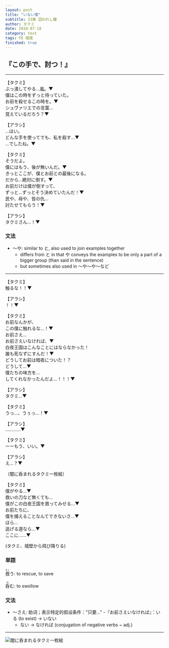 ```yaml
---
layout: post
title: "いない僕"
subtitle: 23章 囚われし瞳
author: タクミ
date: 2018-07-18
category: text
tags: FE 暗夜
finished: true
---
```


## 『この手で、討つ！』 

------------------------------------------------------------------------
<p>
【タクミ】<br>
ぶっ潰してやる...嵐。▼<br>
僕はこの時をずっと待っていた。<br>
お前を殺せるこの時を。▼<br>
シュヴァリエでの言葉...<br>
覚えているだろう？▼
</p><p>
【アラシ】<br>
...はい。<br>
どんな手を使ってでも、私を殺す...▼<br>
...でしたね。▼
</p><p>
【タクミ】<br>
そうだよ。<br>
僕にはもう、後が無いんだ。▼<br>
きっとここが、僕とお前との最後になる。<br>
だから...絶対に倒す。▼<br>
お前だけは僕が倒すって、<br>
ずっと...ずっとそう決めていたんだ！▼<br>
民や、母や、皆の仇...<br>
討たせてもらう！▼
</p><p>
【アラシ】<br>
タクミさん...！▼
</p>

### 文法

-   〜や: similar to と, also used to join examples together
    -   differs from と in that や conveys the examples to be only a
        part of a bigger group (than said in the sentence)
    -   but sometimes also used in 〜や〜や〜など

------------------------------------------------------------------------

<p>
【タクミ】<br>
触るな！！▼
</p><p>
【アラシ】<br>
！！▼
</p><p>
【タクミ】<br>
お前なんかが、<br>
この僕に触れるな...！▼<br>
お前さえ...<br>
お前さえいなければ、▼<br>
白夜王国はこんなことにはならなかった！<br>
誰も死なずにすんだ！▼<br>
どうしてお前は暗夜についた！？<br>
どうして...▼<br>
僕たちの味方を...<br>
してくれなかったんだよ...！！！▼
</p><p>
【アラシ】<br>
タクミ...▼
</p><p>
【タクミ】<br>
うっ...、うぅっ...！▼
</p><p>
【アラシ】<br>
............▼
</p><p>
【タクミ】<br>
ーーもう、いい。▼
</p><p>
【アラシ】<br>
え...？▼
</p><p>
（闇に呑まれるタクミ一枚絵）
</p><p>
【タクミ】<br>
僕がやる...▼<br>
救いの刀など無くても...<br>
僕がこの白夜王国を救ってみせる...▼<br>
お前たちに、<br>
僕を捕えることなんてできないさ...▼<br>
ほら...<br>
逃げる道なら...▼<br>
ここに......▼
</p><p>
(タクミ、城壁から飛び降りる)
</p>

### 単語

<ruby>救<rt>すく</rt></ruby>う: to rescue, to save

<ruby>呑<rt>の</rt></ruby>む: to swollow

### 文法

-   〜さえ: 助词；表示特定的假设条件："只要..."
	-『お前さえいなければ』：いる (to exist) → いない
	- ない → なければ (conjugation of negative verbs ~ adj.)

------------------------------------------------------------------------

![闇に呑まれるタクミ一枚絵](https://fireemblemwiki.org/w/images/d/d0/Cg_fe14_takumi_possessed.png "闇に呑まれるタクミ一枚絵")
